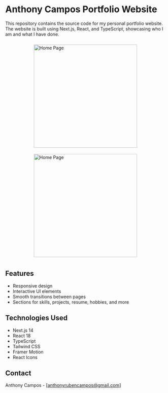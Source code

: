 # Anthony Campos Portfolio Website

This repository contains the source code for my personal portfolio website. The website is built using Next.js, React, and TypeScript, showcasing who I am and what I have done.

<div style="display: flex; justify-content: space-around; flex-wrap: wrap;">
  <img src="pics/portoflioPic1" alt="Home Page" width="325" style="margin: 10px;"/>
  <img src="pics/portfolioPic2" alt="Home Page" width="325" style="margin: 10px;"/>
</div>

## Features

- Responsive design
- Interactive UI elements
- Smooth transitions between pages
- Sections for skills, projects, resume, hobbies, and more

## Technologies Used

- Next.js 14
- React 18
- TypeScript
- Tailwind CSS
- Framer Motion
- React Icons

## Contact

Anthony Campos - [anthonyrubencampos@gmail.com]
